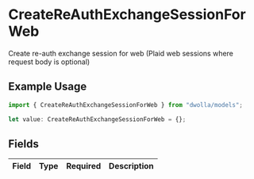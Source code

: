 # CreateReAuthExchangeSessionForWeb

Create re-auth exchange session for web (Plaid web sessions where request body is optional)

## Example Usage

```typescript
import { CreateReAuthExchangeSessionForWeb } from "dwolla/models";

let value: CreateReAuthExchangeSessionForWeb = {};
```

## Fields

| Field       | Type        | Required    | Description |
| ----------- | ----------- | ----------- | ----------- |